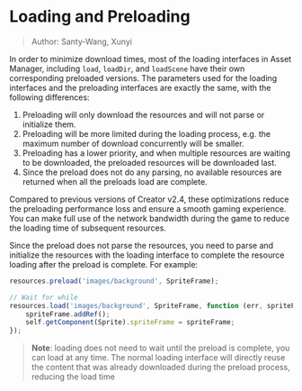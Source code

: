 # Loading and Preloading

> Author: Santy-Wang, Xunyi

In order to minimize download times, most of the loading interfaces in Asset Manager, including `load`, `loadDir`, and `loadScene` have their own corresponding preloaded versions. The parameters used for the loading interfaces and the preloading interfaces are exactly the same, with the following differences:

1. Preloading will only download the resources and will not parse or initialize them.
2. Preloading will be more limited during the loading process, e.g. the maximum number of download concurrently will be smaller.
3. Preloading has a lower priority, and when multiple resources are waiting to be downloaded, the preloaded resources will be downloaded last.
4. Since the preload does not do any parsing, no available resources are returned when all the preloads load are complete.

Compared to previous versions of Creator v2.4, these optimizations reduce the preloading performance loss and ensure a smooth gaming experience. You can make full use of the network bandwidth during the game to reduce the loading time of subsequent resources.

Since the preload does not parse the resources, you need to parse and initialize the resources with the loading interface to complete the resource loading after the preload is complete. For example:

```typescript
resources.preload('images/background', SpriteFrame);

// Wait for while 
resources.load('images/background', SpriteFrame, function (err, spriteFrame) {
    spriteFrame.addRef();
    self.getComponent(Sprite).spriteFrame = spriteFrame;
});
```

> **Note**: loading does not need to wait until the preload is complete, you can load at any time. The normal loading interface will directly reuse the content that was already downloaded during the preload process, reducing the load time
